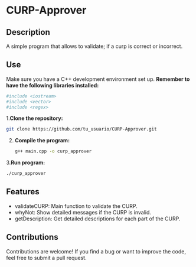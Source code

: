 # CURP-Approver

## Description
A simple program that allows to validate; if a curp is correct or incorrect.

## Use
Make sure you have a C++ development environment set up.
**Remember to have the following libraries installed:**
  ```bash
#include <iostream>
#include <vector>
#include <regex>
   ```

1.**Clone the repository:**
   ```bash
   git clone https://github.com/tu_usuario/CURP-Approver.git
   ```
2. **Compile the program:**
   ```bash
   g++ main.cpp -o curp_approver
   ```

3.**Run program:**
   ```bash
   ./curp_approver
   ```
## Features
* validateCURP: Main function to validate the CURP.
* whyNot: Show detailed messages if the CURP is invalid.
* getDescription: Get detailed descriptions for each part of the CURP.

## Contributions
Contributions are welcome! If you find a bug or want to improve the code, feel free to submit a pull request.
